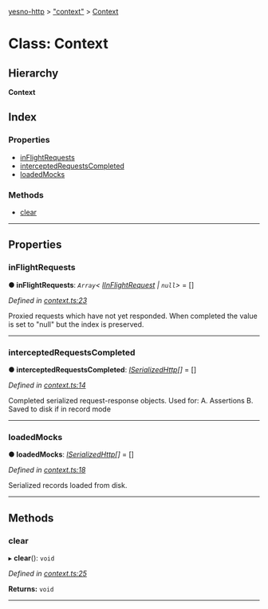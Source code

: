 [yesno-http](../README.md) > ["context"](../modules/_context_.md) > [Context](../classes/_context_.context.md)

# Class: Context

## Hierarchy

**Context**

## Index

### Properties

* [inFlightRequests](_context_.context.md#inflightrequests)
* [interceptedRequestsCompleted](_context_.context.md#interceptedrequestscompleted)
* [loadedMocks](_context_.context.md#loadedmocks)

### Methods

* [clear](_context_.context.md#clear)

---

## Properties

<a id="inflightrequests"></a>

###  inFlightRequests

**● inFlightRequests**: *`Array`< [IInFlightRequest](../interfaces/_context_.iinflightrequest.md) &#124; `null`>* =  []

*Defined in [context.ts:23](https://github.com/FormidableLabs/yesno/blob/b6b210e/src/context.ts#L23)*

Proxied requests which have not yet responded. When completed the value is set to "null" but the index is preserved.

___
<a id="interceptedrequestscompleted"></a>

###  interceptedRequestsCompleted

**● interceptedRequestsCompleted**: *[ISerializedHttp](../interfaces/_http_serializer_.iserializedhttp.md)[]* =  []

*Defined in [context.ts:14](https://github.com/FormidableLabs/yesno/blob/b6b210e/src/context.ts#L14)*

Completed serialized request-response objects. Used for: A. Assertions B. Saved to disk if in record mode

___
<a id="loadedmocks"></a>

###  loadedMocks

**● loadedMocks**: *[ISerializedHttp](../interfaces/_http_serializer_.iserializedhttp.md)[]* =  []

*Defined in [context.ts:18](https://github.com/FormidableLabs/yesno/blob/b6b210e/src/context.ts#L18)*

Serialized records loaded from disk.

___

## Methods

<a id="clear"></a>

###  clear

▸ **clear**(): `void`

*Defined in [context.ts:25](https://github.com/FormidableLabs/yesno/blob/b6b210e/src/context.ts#L25)*

**Returns:** `void`

___

